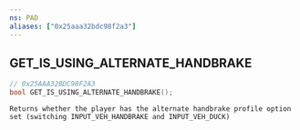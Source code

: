 ```yaml
---
ns: PAD
aliases: ["0x25aaa32bdc98f2a3"]
---
```

## GET_IS_USING_ALTERNATE_HANDBRAKE

```c
// 0x25AAA32BDC98F2A3
bool GET_IS_USING_ALTERNATE_HANDBRAKE();
```

```
Returns whether the player has the alternate handbrake profile option set (switching INPUT_VEH_HANDBRAKE and INPUT_VEH_DUCK)
```
